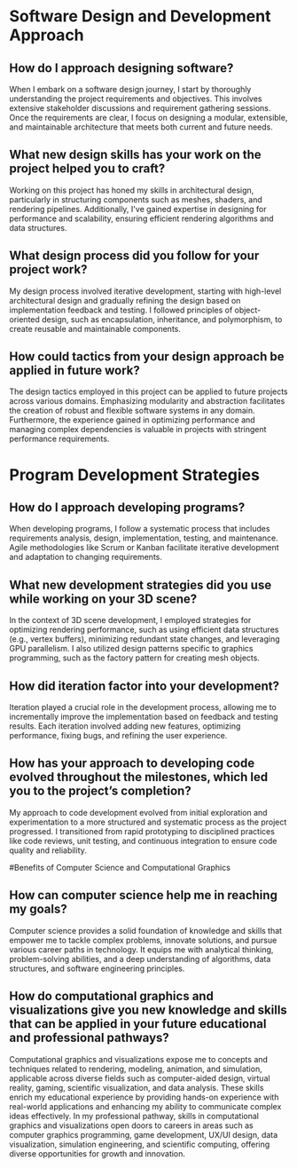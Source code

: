 # Software Design and Development Approach
## How do I approach designing software?
When I embark on a software design journey, I start by thoroughly understanding the project requirements and objectives. This involves extensive stakeholder discussions and requirement gathering sessions. Once the requirements are clear, I focus on designing a modular, extensible, and maintainable architecture that meets both current and future needs.

## What new design skills has your work on the project helped you to craft?
Working on this project has honed my skills in architectural design, particularly in structuring components such as meshes, shaders, and rendering pipelines. Additionally, I've gained expertise in designing for performance and scalability, ensuring efficient rendering algorithms and data structures.

## What design process did you follow for your project work?
My design process involved iterative development, starting with high-level architectural design and gradually refining the design based on implementation feedback and testing. I followed principles of object-oriented design, such as encapsulation, inheritance, and polymorphism, to create reusable and maintainable components.

## How could tactics from your design approach be applied in future work?
The design tactics employed in this project can be applied to future projects across various domains. Emphasizing modularity and abstraction facilitates the creation of robust and flexible software systems in any domain. Furthermore, the experience gained in optimizing performance and managing complex dependencies is valuable in projects with stringent performance requirements.

# Program Development Strategies
## How do I approach developing programs?
When developing programs, I follow a systematic process that includes requirements analysis, design, implementation, testing, and maintenance. Agile methodologies like Scrum or Kanban facilitate iterative development and adaptation to changing requirements.

## What new development strategies did you use while working on your 3D scene?
In the context of 3D scene development, I employed strategies for optimizing rendering performance, such as using efficient data structures (e.g., vertex buffers), minimizing redundant state changes, and leveraging GPU parallelism. I also utilized design patterns specific to graphics programming, such as the factory pattern for creating mesh objects.

## How did iteration factor into your development?
Iteration played a crucial role in the development process, allowing me to incrementally improve the implementation based on feedback and testing results. Each iteration involved adding new features, optimizing performance, fixing bugs, and refining the user experience.

## How has your approach to developing code evolved throughout the milestones, which led you to the project’s completion?
My approach to code development evolved from initial exploration and experimentation to a more structured and systematic process as the project progressed. I transitioned from rapid prototyping to disciplined practices like code reviews, unit testing, and continuous integration to ensure code quality and reliability.

#Benefits of Computer Science and Computational Graphics
## How can computer science help me in reaching my goals?
Computer science provides a solid foundation of knowledge and skills that empower me to tackle complex problems, innovate solutions, and pursue various career paths in technology. It equips me with analytical thinking, problem-solving abilities, and a deep understanding of algorithms, data structures, and software engineering principles.

## How do computational graphics and visualizations give you new knowledge and skills that can be applied in your future educational and professional pathways?
Computational graphics and visualizations expose me to concepts and techniques related to rendering, modeling, animation, and simulation, applicable across diverse fields such as computer-aided design, virtual reality, gaming, scientific visualization, and data analysis. These skills enrich my educational experience by providing hands-on experience with real-world applications and enhancing my ability to communicate complex ideas effectively. In my professional pathway, skills in computational graphics and visualizations open doors to careers in areas such as computer graphics programming, game development, UX/UI design, data visualization, simulation engineering, and scientific computing, offering diverse opportunities for growth and innovation.
